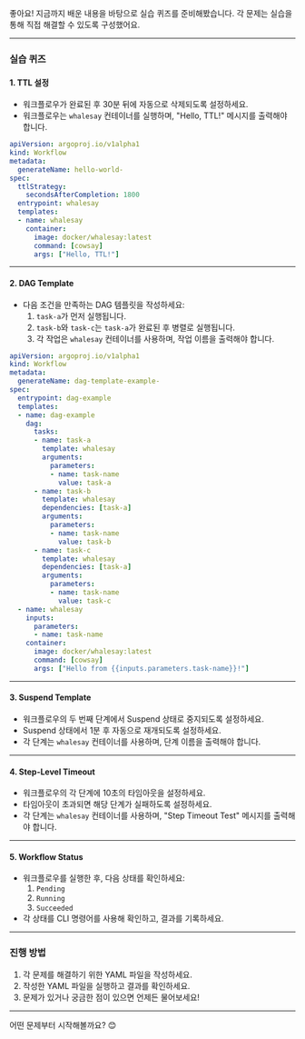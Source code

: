 좋아요! 지금까지 배운 내용을 바탕으로 실습 퀴즈를 준비해봤습니다. 각 문제는 실습을 통해 직접 해결할 수 있도록 구성했어요.

---

### **실습 퀴즈**

#### 1. **TTL 설정**
- 워크플로우가 완료된 후 30분 뒤에 자동으로 삭제되도록 설정하세요.
- 워크플로우는 `whalesay` 컨테이너를 실행하며, "Hello, TTL!" 메시지를 출력해야 합니다.

```yaml
apiVersion: argoproj.io/v1alpha1
kind: Workflow
metadata:
  generateName: hello-world-
spec:
  ttlStrategy:
    secondsAfterCompletion: 1800
  entrypoint: whalesay
  templates:
  - name: whalesay
    container:
      image: docker/whalesay:latest
      command: [cowsay]
      args: ["Hello, TTL!"]
```

---

#### 2. **DAG Template**
- 다음 조건을 만족하는 DAG 템플릿을 작성하세요:
  1. `task-a`가 먼저 실행됩니다.
  2. `task-b`와 `task-c`는 `task-a`가 완료된 후 병렬로 실행됩니다.
  3. 각 작업은 `whalesay` 컨테이너를 사용하며, 작업 이름을 출력해야 합니다.

```yaml
apiVersion: argoproj.io/v1alpha1
kind: Workflow
metadata:
  generateName: dag-template-example-
spec:
  entrypoint: dag-example
  templates:
  - name: dag-example
    dag:
      tasks:
      - name: task-a
        template: whalesay
        arguments:
          parameters:
          - name: task-name
            value: task-a
      - name: task-b
        template: whalesay
        dependencies: [task-a]
        arguments:
          parameters:
          - name: task-name
            value: task-b
      - name: task-c
        template: whalesay
        dependencies: [task-a]
        arguments:
          parameters:
          - name: task-name
            value: task-c
  - name: whalesay
    inputs:
      parameters:
      - name: task-name
    container:
      image: docker/whalesay:latest
      command: [cowsay]
      args: ["Hello from {{inputs.parameters.task-name}}!"]
```

---

#### 3. **Suspend Template**
- 워크플로우의 두 번째 단계에서 Suspend 상태로 중지되도록 설정하세요.
- Suspend 상태에서 1분 후 자동으로 재개되도록 설정하세요.
- 각 단계는 `whalesay` 컨테이너를 사용하며, 단계 이름을 출력해야 합니다.

---

#### 4. **Step-Level Timeout**
- 워크플로우의 각 단계에 10초의 타임아웃을 설정하세요.
- 타임아웃이 초과되면 해당 단계가 실패하도록 설정하세요.
- 각 단계는 `whalesay` 컨테이너를 사용하며, "Step Timeout Test" 메시지를 출력해야 합니다.

---

#### 5. **Workflow Status**
- 워크플로우를 실행한 후, 다음 상태를 확인하세요:
  1. `Pending`
  2. `Running`
  3. `Succeeded`
- 각 상태를 CLI 명령어를 사용해 확인하고, 결과를 기록하세요.

---

### **진행 방법**
1. 각 문제를 해결하기 위한 YAML 파일을 작성하세요.
2. 작성한 YAML 파일을 실행하고 결과를 확인하세요.
3. 문제가 있거나 궁금한 점이 있으면 언제든 물어보세요!

---

어떤 문제부터 시작해볼까요? 😊
